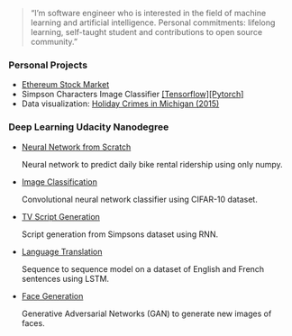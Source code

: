 > “I’m software engineer who is interested in the field of machine learning and artificial intelligence. Personal commitments: lifelong learning, self-taught student and contributions to open source community.”

### __Personal Projects__
* [Ethereum Stock Market](https://github.com/samuxiii/notebooks/blob/master/stock/Ethereum%20Stock.ipynb)
* Simpson Characters Image Classifier [\[Tensorflow\]](https://github.com/samuxiii/notebooks/blob/master/simpsons/Simpsons.ipynb)[[Pytorch]](https://github.com/samuxiii/notebooks/blob/master/simpsons/Simpsons-PyTorch.ipynb)
* Data visualization: [Holiday Crimes in Michigan (2015)](https://github.com/samuxiii/notebooks/blob/master/crimes/Holiday%20Crimes.ipynb)

### __Deep Learning Udacity Nanodegree__
* [Neural Network from Scratch](https://github.com/samuxiii/dlf/blob/master/p1/Your_first_neural_network.ipynb)

    Neural network to predict daily bike rental ridership using only numpy.

* [Image Classification](https://github.com/samuxiii/dlf/blob/master/p2/dlnd_image_classification.ipynb)

    Convolutional neural network classifier using CIFAR-10 dataset.

* [TV Script Generation](https://github.com/samuxiii/dlf/blob/master/p3/dlnd_tv_script_generation.ipynb)

    Script generation from Simpsons dataset using RNN.

* [Language Translation](https://github.com/samuxiii/dlf/blob/master/p4/dlnd_language_translation.ipynb)

    Sequence to sequence model on a dataset of English and French sentences using LSTM.

* [Face Generation](https://github.com/samuxiii/dlf/blob/master/p5/dlnd_face_generation.ipynb)

    Generative Adversarial Networks (GAN) to generate new images of faces.

<!--
### __Kaggle Competitions__

* [House Prices Regressor](https://github.com/samuxiii/notebooks/blob/master/houses/House%20Prices%20Clean.ipynb)
* [Titanic Survival Classifier](https://github.com/samuxiii/notebooks/blob/master/titanic/Titanic%20Survival%20Kaggle.ipynb)
-->
